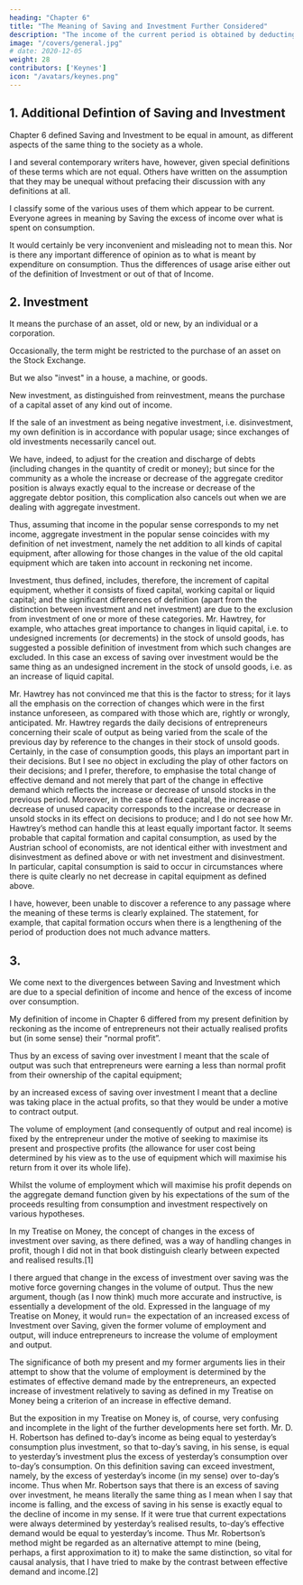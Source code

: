 ```yaml
---
heading: "Chapter 6"
title: "The Meaning of Saving and Investment Further Considered"
description: "The income of the current period is obtained by deducting from A + G - A1 a certain sum, to represent that part of its value which has been contributed by the equipment inherited from the previous period"
image: "/covers/general.jpg"
# date: 2020-12-05
weight: 28
contributors: ['Keynes']
icon: "/avatars/keynes.png"
---
```




## 1. Additional Defintion of Saving and Investment 

Chapter 6 defined Saving and Investment to be equal in amount, as different aspects of the same thing to the society as a whole. 

I and several contemporary writers have, however, given special definitions of these terms which are not equal. Others have written on the assumption that they may be unequal without prefacing their discussion with any definitions at all. 

I classify some of the various uses of them which appear to be current. Everyone agrees in meaning by Saving the excess of income over what is spent on consumption. 

It would certainly be very inconvenient and misleading not to mean this. Nor is there any important difference of opinion as to what is meant by expenditure on consumption. Thus the differences of usage arise either out of the definition of Investment or out of that of Income. 


## 2. Investment

It means the purchase of an asset, old or new, by an individual or a corporation. 

Occasionally, the term might be restricted to the purchase of an asset on the Stock Exchange. 

But we also "invest" in a house, a machine, or goods. 

New investment, as distinguished from reinvestment, means the purchase of a capital asset of any kind out of income. 

If the sale of an investment as being negative investment, i.e. disinvestment, my own definition is in accordance with popular usage; since exchanges of old investments necessarily cancel out. 

We have, indeed, to adjust for the creation and discharge of debts (including changes in the quantity of credit or money); but since for the community as a whole the increase or decrease of the aggregate creditor position is always exactly equal to the increase or decrease of the aggregate debtor position, this complication also cancels out when we are dealing with aggregate investment. 

Thus, assuming that income in the popular sense corresponds to my net income, aggregate investment in the popular sense coincides with my definition of net investment, namely the net addition to all kinds of capital equipment, after allowing for those changes in the value of the old capital equipment which are taken into account in reckoning net income. 

Investment, thus defined, includes, therefore, the increment of capital equipment, whether it consists of fixed capital, working capital or liquid capital; and the significant differences of definition (apart from the distinction between investment and net investment) are due to the exclusion from investment of one or more of these categories. Mr. Hawtrey, for example, who attaches great importance to changes in liquid capital, i.e. to undesigned increments (or decrements) in the stock of unsold goods, has suggested a possible definition of investment from which such changes are excluded. In this case an excess of saving over investment would be the same thing as an undesigned increment in the stock of unsold goods, i.e. as an increase of liquid capital. 

Mr. Hawtrey has not convinced me that this is the factor to stress; for it lays all the emphasis on the correction of changes which were in the first instance unforeseen, as compared with those which are, rightly or wrongly, anticipated. Mr. Hawtrey regards the daily decisions of entrepreneurs concerning their scale of output as being varied from the scale of the previous day by reference to the changes in their stock of unsold goods. Certainly, in the case of consumption goods, this plays an important part in their decisions. But I see no object in excluding the play of other factors on their decisions; and I prefer, therefore, to emphasise the total change of effective demand and not merely that part of the change in effective demand which reflects the increase or decrease of unsold stocks in the previous period. Moreover, in the case of fixed capital, the increase or decrease of unused capacity corresponds to the increase or decrease in unsold stocks in its effect on decisions to produce; and I do not see how Mr. Hawtrey’s method can handle this at least equally important factor. It seems probable that capital formation and capital consumption, as used by the Austrian school of economists, are not identical either with investment and disinvestment as defined above or with net investment and disinvestment. In particular, capital consumption is said to occur in circumstances where there is quite clearly no net decrease in capital equipment as defined above. 

I have, however, been unable to discover a reference to any passage where the meaning of these terms is clearly explained. The statement, for example, that capital formation occurs when there is a lengthening of the period of production does not much advance matters. 

## 3. 

We come next to the divergences between Saving and Investment which are due to a special definition of income and hence of the excess of income over consumption. 

My definition of income in Chapter 6 differed from my present definition by reckoning as the income of entrepreneurs not their actually realised profits but (in some sense) their “normal profit”. 

Thus by an excess of saving over investment I meant that the scale of output was such that entrepreneurs were earning a less than normal profit from their ownership of the capital equipment; 

by an increased excess of saving over investment I meant that a decline was taking place in the actual profits, so that they would be under a motive to contract output. 

The volume of employment (and consequently of output and real income) is fixed by the entrepreneur under the motive of seeking to maximise its present and prospective profits (the allowance for user cost being determined by his view as to the use of equipment which will maximise his return from it over its whole life).

Whilst the volume of employment which will maximise his profit depends on the aggregate demand function given by his expectations of the sum of the proceeds resulting from consumption and investment respectively on various hypotheses. 

In my Treatise on Money, the concept of changes in the excess of investment over saving, as there defined, was a way of handling changes in profit, though I did not in that book distinguish clearly between expected and realised results.[1] 

I there argued that change in the excess of investment over saving was the motive force governing changes in the volume of output. Thus the new argument, though (as I now think) much more accurate and instructive, is essentially a development of the old. Expressed in the language of my Treatise on Money, it would run= the expectation of an increased excess of Investment over Saving, given the former volume of employment and output, will induce entrepreneurs to increase the volume of employment and output. 

The significance of both my present and my former arguments lies in their attempt to show that the volume of employment is determined by the estimates of effective demand made by the entrepreneurs, an expected increase of investment relatively to saving as defined in my Treatise on Money being a criterion of an increase in effective demand. 

But the exposition in my Treatise on Money is, of course, very confusing and incomplete in the light of the further developments here set forth. Mr. D. H. Robertson has defined to-day’s income as being equal to yesterday’s consumption plus investment, so that to-day’s saving, in his sense, is equal to yesterday’s investment plus the excess of yesterday’s consumption over to-day’s consumption. On this definition saving can exceed investment, namely, by the excess of yesterday’s income (in my sense) over to-day’s income. Thus when Mr. Robertson says that there is an excess of saving over investment, he means literally the same thing as I mean when I say that income is falling, and the excess of saving in his sense is exactly equal to the decline of income in my sense. If it were true that current expectations were always determined by yesterday’s realised results, to-day’s effective demand would be equal to yesterday’s income. Thus Mr. Robertson’s method might be regarded as an alternative attempt to mine (being, perhaps, a first approximation to it) to make the same distinction, so vital for causal analysis, that I have tried to make by the contrast between effective demand and income.[2] 
